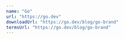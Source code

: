 ```yaml
---
name: "Go"
url: "https://go.dev"
downloadUrl: "https://go.dev/blog/go-brand"
termsUrl: "https://go.dev/blog/go-brand"
---
```

